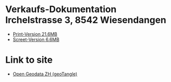 # Verkaufs-Dokumentation Irchelstrasse 3, 8542 Wiesendangen
- [Print-Version 21.6MB](./geoTangle/Irchelstrasse300.pdf)
- [Screet-Version 6.6MB](./geoTangle/Irchelstrasse75plus.pdf)



# Link to site
- [Open Geodata ZH (geoTangle)](./geoTangle/geotangle.html)

